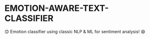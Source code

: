 # EMOTION-AWARE-TEXT-CLASSIFIER
😊 Emotion classifier using classic NLP &amp; ML for sentiment analysis! 😄
